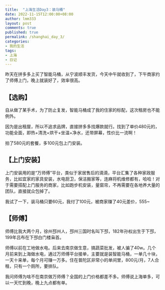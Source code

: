```yaml
---
title:  "上海生活Day3：装马桶"
date: 2022-11-15T12:00:00+08:00
author: lmm333
layout: post
comments: true
published: true
permalink: /shanghai_day_3/
categories:
- 我的生活
tags:
- 上海
- 日记
---
```


昨天在拼多多上买了智能马桶，从宁波顺丰发货，今天中午就收到了，下午商家约了师傅上门，晚上就装好了，效率很高。
<!--more-->

## 【选购】
自从做了某手术，为了防止复发，智能马桶成了我的住家的标配，这次租房也不能例外。

因为是出租屋，所以不追求品牌，直接拼多多找爆款就行。找到了单价480元的，功能全面，即热+清洗+烘干+坐温+净水，还带屏幕，性价比一流啊！

拍了580元的套餐，多100元包上门安装。

## 【上门安装】
上门安装用的是“万师傅”平台，类似于家居售后的滴滴，平台汇集了各种家政服务，比如宜家的家具安装，水电厨卫，保洁搬家等，连麻将机维修都有，哈哈！对于需要搭配上门服务的商家，比如跑步机安装，量窗帘，不再需要在各地养大量的团队，直接就众包掉了。

我试了一下，装马桶只要60元，我付了100元，被商家赚了40元差价，555~

## 【师傅】
师傅比我大两个月，徐州邳州人，邳州三国时名叫下邳，182年孙权出生于下邳，199年吕布在下邳白门楼枭首。

师傅以前在工地做水电。后来去南京做生意，搞蔬菜批发，被人骗了40w。几个月前来到上海做水电，通过万师傅平台接单，主要就是装智能马桶，一单几十块，一天十来单，每个月可赚一万多。住在普陀区非常小的单间里，800元/月，7人合租，只有一个厕所，要排队。

我问师傅为啥不在南京做万师傅？全国的上门价格都差不多。师傅说上海单多，可以一天忙到晚，晚上九点都有单。